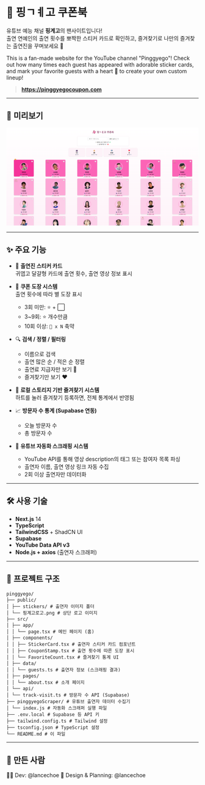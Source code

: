 # 🎀 핑ㄱㅖ고 쿠폰북

유튜브 예능 채널 **핑계고**의 팬사이트입니다!  
출연 연예인의 출연 횟수를 뽀짝한 스티커 카드로 확인하고, 즐겨찾기로 나만의 즐겨찾는 출연진을 꾸며보세요 💖

This is a fan-made website for the YouTube channel "Pinggyego"!
Check out how many times each guest has appeared with adorable sticker cards,
and mark your favorite guests with a heart 💖 to create your own custom lineup!

> **https://pinggyegocoupon.com**

---

## 📸 미리보기

![미리보기](public/스크린샷.png)

---

## ✨ 주요 기능

- 🧡 **출연진 스티커 카드**  
  귀엽고 달걀형 카드에 출연 횟수, 출연 영상 정보 표시

- 🌟 **쿠폰 도장 시스템**  
  출연 횟수에 따라 별 도장 표시

  - 3회 미만: ⭐ + ⬜
  - 3~9회: ⭐ 개수만큼
  - 10회 이상: `🌟 x N` 축약

- 🔍 **검색 / 정렬 / 필터링**

  - 이름으로 검색
  - 출연 많은 순 / 적은 순 정렬
  - 출연료 지급자만 보기 💸
  - 즐겨찾기만 보기 ❤️

- 💾 **로컬 스토리지 기반 즐겨찾기 시스템**  
  하트를 눌러 즐겨찾기 등록하면, 전체 통계에서 반영됨

- 📈 **방문자 수 통계 (Supabase 연동)**

  - 오늘 방문자 수
  - 총 방문자 수

- 🤖 **유튜브 자동화 스크래핑 시스템**
  - YouTube API를 통해 영상 description의 태그 또는 참여자 목록 파싱
  - 출연자 이름, 출연 영상 링크 자동 수집
  - 2회 이상 출연자만 데이터화

---

## 🛠️ 사용 기술

- **Next.js** 14
- **TypeScript**
- **TailwindCSS** + ShadCN UI
- **Supabase**
- **YouTube Data API v3**
- **Node.js + axios** (출연자 스크래퍼)

---

## 📁 프로젝트 구조

```
pinggyego/
├── public/
│ ├── stickers/ # 출연자 이미지 폴더
│ └── 핑계고로고.png # 상단 로고 이미지
├── src/
│ ├── app/
│ │ └── page.tsx # 메인 페이지 (홈)
│ ├── components/
│ │ ├── StickerCard.tsx # 출연자 스티커 카드 컴포넌트
│ │ ├── CouponStamp.tsx # 출연 횟수에 따른 도장 표시
│ │ └── FavoriteCount.tsx # 즐겨찾기 통계 UI
│ ├── data/
│ │ └── guests.ts # 출연자 정보 (스크래핑 결과)
│ ├── pages/
│ │ └── about.tsx # 소개 페이지
│ └── api/
│ └── track-visit.ts # 방문자 수 API (Supabase)
├── pinggyegoScraper/ # 유튜브 출연자 데이터 수집기
│ └── index.js # 자동화 스크래퍼 실행 파일
├── .env.local # Supabase 등 API 키
├── tailwind.config.ts # Tailwind 설정
├── tsconfig.json # TypeScript 설정
└── README.md # 이 파일
```

---

## 👀 만든 사람

🧑‍💻 Dev: @lancechoe
🎨 Design & Planning: @lancechoe
